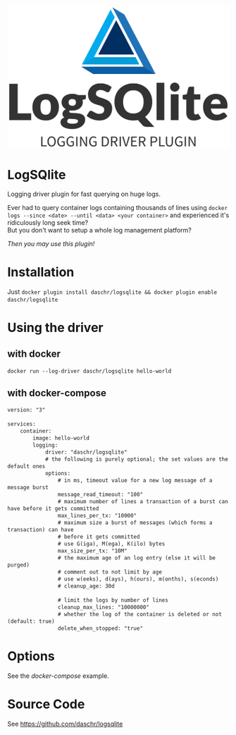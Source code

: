 <p align="center"><img src="https://github.com/daschr/logsqlite/raw/resources/images/LogSQlite%20Main%20Logo.png" alt="Logo" width="600"/></p>

# LogSQlite
Logging driver plugin for fast querying on huge logs.

Ever had to query container logs containing thousands of lines using `docker logs --since <date> --until <data> <your container>` and experienced it's ridiculously long seek time?<br>
But you don't want to setup a whole log management platform?

*Then you may use this plugin!*

# Installation
Just `docker plugin install daschr/logsqlite && docker plugin enable daschr/logsqlite`

# Using the driver
## with docker
`docker run --log-driver daschr/logsqlite hello-world`
## with docker-compose
```
version: "3"

services:
    container:
        image: hello-world
        logging:
            driver: "daschr/logsqlite"
            # the following is purely optional; the set values are the default ones
            options:
                # in ms, timeout value for a new log message of a message burst
                message_read_timeout: "100"
                # maximum number of lines a transaction of a burst can have before it gets committed
                max_lines_per_tx: "10000"
                # maximum size a burst of messages (which forms a transaction) can have
                # before it gets committed
                # use G(iga), M(ega), K(ilo) bytes
                max_size_per_tx: "10M"
                # the maximum age of an log entry (else it will be purged)
                # comment out to not limit by age
                # use w(eeks), d(ays), h(ours), m(onths), s(econds)
                # cleanup_age: 30d

                # limit the logs by number of lines
                cleanup_max_lines: "10000000"
                # whether the log of the container is deleted or not (default: true)
                delete_when_stopped: "true"
```

# Options
See the *docker-compose* example.

# Source Code
See https://github.com/daschr/logsqlite

